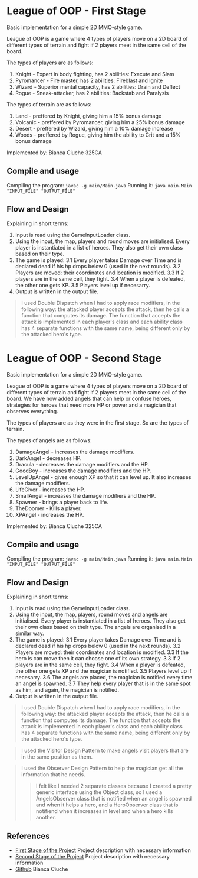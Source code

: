 
# League of OOP - First Stage

Basic implementation for a simple 2D MMO-style game.

League of OOP is a game where 4 types of players move on a 2D board of
different types of terrain and fight if 2 players meet in the same cell
of the board.
 
The types of players are as follows:
1. Knight - Expert in body fighting, has 2 abilities: Execute and Slam
2. Pyromancer - Fire master, has 2 abilities: Fireblast and Ignite
3. Wizard - Superior mental capacity, has 2 abilities: Drain and Deflect
4. Rogue - Sneak-attacker, has 2 abilities: Backstab and Paralysis

The types of terrain are as follows:
1. Land - preffered by Knight, giving him a 15% bonus damage
2. Volcanic -  preffered by Pyromancer, giving him a 25% bonus damage
3. Desert - preffered by Wizard, giving him a 10% damage increase
4. Woods -  preffered by Rogue, giving him the ability to Crit and a 15% bonus
damage

Implemented by: Bianca Ciuche 325CA

## Compile and usage

Compiling the program:
`javac -g main/Main.java`
Running it:
`java main.Main "INPUT_FILE" "OUTPUT_FILE"`

## Flow and Design

Explaining in short terms:

1. Input is read using the GameInputLoader class.
2. Using the input, the map, players and round moves are initialised. Every
player is instantiated in a list of heroes. They also get their own class
based on their type.
3. The game is played:
3.1 Every player takes Damage over Time and is declared dead if his hp drops
below 0 (used in the next rounds).
3.2 Players are moved: their coordinates and location is modified.
3.3 If 2 players are in the same cell, they fight.
3.4 When a player is defeated, the other one gets XP.
3.5 Players level up if necesarry.
4. Output is written in the output file.

> I used Double Dispatch when I had to apply race modifiers, in the following
way: the attacked player accepts the attack, then he calls a function that
computes its damage. The function that accepts the attack is implemented in
each player's class and each ability class has 4 separate functions with the
same name, being different only by the attacked hero's type.

# League of OOP - Second Stage

Basic implementation for a simple 2D MMO-style game.

League of OOP is a game where 4 types of players move on a 2D board of
different types of terrain and fight if 2 players meet in the same cell
of the board. We have now added angels that can help or confuse heroes,
strategies for heroes that need more HP or power and a magician that
observes everything.
 
The types of players are as they were in the first stage. So are the
types of terrain.

The types of angels are as follows:

 1. DamageAngel - increases the damage modifiers.
 2. DarkAngel - decreases HP.
 3. Dracula - decreases the damage modifiers and the HP.
 4. GoodBoy - increases the damage modifiers and the HP.
 5. LevelUpAngel - gives enough XP so that it can level up. It also
 increases the damage modifiers.
 6. LifeGiver - increases the HP.
 7. SmallAngel - increases the damage modifiers and the HP.
 8. Spawner - brings a player back to life.
 9. TheDoomer - Kills a player.
 10. XPAngel -  increases the HP.

Implemented by: Bianca Ciuche 325CA

## Compile and usage

Compiling the program:
`javac -g main/Main.java`
Running it:
`java main.Main "INPUT_FILE" "OUTPUT_FILE"`

## Flow and Design

Explaining in short terms:

1. Input is read using the GameInputLoader class.
2. Using the input, the map, players, round moves and angels are initialised.
Every player is instantiated in a list of heroes. They also get their own class
based on their type. The angels are organised in a similar way.
3. The game is played:
3.1 Every player takes Damage over Time and is declared dead if his hp drops
below 0 (used in the next rounds).
3.2 Players are moved: their coordinates and location is modified.
3.3 If the hero is can move then it can choose one of its own strategy.
3.3 If 2 players are in the same cell, they fight.
3.4 When a player is defeated, the other one gets XP and the magician is
notified.
3.5 Players level up if necesarry.
3.6 The angels are placed, the magician is notified every time an angel is
spawned.
3.7 They help every player that is in the same spot as him, and again, the
magician is notified.
4. Output is written in the output file.

> I used Double Dispatch when I had to apply race modifiers, in the following
way: the attacked player accepts the attack, then he calls a function that
computes its damage. The function that accepts the attack is implemented in
each player's class and each ability class has 4 separate functions with the
same name, being different only by the attacked hero's type.

> I used the Visitor Design Pattern to make angels visit players that are in
the same position as them. 

> I used the Observer Design Pattern to help the magician get all the
information that he needs.
>> I felt like I needed 2 separate classes because I created a pretty generic
interface using the Object class, so I used a AngelsObserver class that is
notified when an angel is spawned and when it helps a hero, and a HeroObserver
class that is notifiend when it increases in level and when a hero kills
another.

## References
-  [First Stage of the Project](http://elf.cs.pub.ro/poo/teme/proiect/etapa1)
    Project description with necessary information
-  [Second Stage of the Project](http://elf.cs.pub.ro/poo/teme/proiect/etapa2)
    Project description with necessary information
-  [Github](https://github.com/biancaandreeac/league-of-oop)
    Bianca Ciuche
    
 
